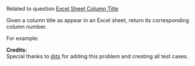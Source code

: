 
Related to question [Excel Sheet Column Title](https://leetcode.com/problems/excel-sheet-column-title/)

Given a column title as appear in an Excel sheet, return its corresponding column number.

For example:

**Credits:**<br />Special thanks to [@ts](https://leetcode.com/discuss/user/ts) for adding this problem and creating all test cases.

